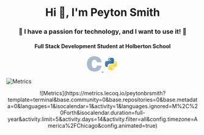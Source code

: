 <h1 align="center">Hi 👋, I'm Peyton Smith</h1>  
<h3 align="center">🚀 I have a passion for technology, and I want to use it! 🚀</h3>  
<h4 align="center"> Full Stack Development Student at Holberton School </h3>  
  <p align="center"> <a href="https://www.cprogramming.com/" target="_blank"> <img src="https://raw.githubusercontent.com/devicons/devicon/master/icons/c/c-original.svg" alt="c" width="40" height="40"/> </a> <a href="https://www.python.org" target="_blank"> <img src="https://raw.githubusercontent.com/devicons/devicon/master/icons/python/python-original.svg" alt="python" width="40" height="40"/> </a> </p>

![Metrics](https://metrics.lecoq.io/peytonbrsmith?template=terminal&base.community=0&base.metadata=0&languages=1&isocalendar=1&activity=1&languages.ignored=M%2C%20Forth&isocalendar.duration=full-year&activity.limit=5&activity.days=14&activity.filter=all&config.timezone=America%2FChicago&config.animated=true)

<p align="center">
  ![Metrics](https://metrics.lecoq.io/peytonbrsmith?template=terminal&base.community=0&base.repositories=0&base.metadata=0&languages=1&isocalendar=1&activity=1&languages.ignored=M%2C%20Forth&isocalendar.duration=full-year&activity.limit=5&activity.days=14&activity.filter=all&config.timezone=America%2FChicago&config.animated=true)
</p>
